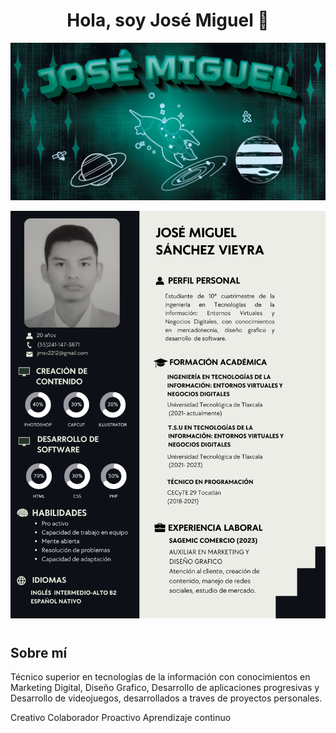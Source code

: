 <div align="center">
    <h1 align="center"> Hola, soy José Miguel 🙌</h1>
</div>
<div>
    <p align="center"> <img src="https://github.com/jomisavi/jomisavi/blob/main/Banner.png" /> </p>
</div>
<div>
    <p align="center"> <img src="https://github.com/jomisavi/jomisavi/blob/main/CV.png" /> </p>
    <h1></h1>
</div>
<section id="sobre-mi">
    <h2>Sobre mí</h2>
    <p>Técnico superior en tecnologías de la información con conocimientos en Marketing Digital, Diseño Grafico, Desarrollo de aplicaciones progresivas y Desarrollo de videojuegos, desarrollados a traves de proyectos personales.</p>
    <div class="tags">
        <span class="tag">Creativo</span>
        <span class="tag">Colaborador</span>
        <span class="tag">Proactivo</span>
        <span class="tag">Aprendizaje continuo</span>
    </div>
</section>
<!--
**jomisavi/jomisavi** is a ✨ _special_ ✨ repository because its `README.md` (this file) appears on your GitHub profile.

Here are some ideas to get you started:

- 🔭 I’m currently working on ...
- 🌱 I’m currently learning ...
- 👯 I’m looking to collaborate on ...
- 🤔 I’m looking for help with ...
- 💬 Ask me about ...
- 📫 How to reach me: ...
- 😄 Pronouns: ...
- ⚡ Fun fact: ...
-->
